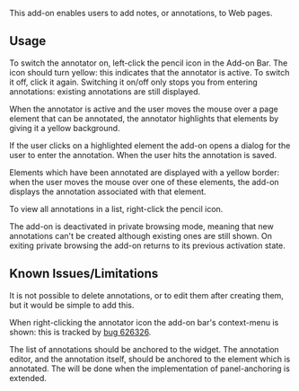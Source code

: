 <!-- This Source Code Form is subject to the terms of the Mozilla Public
   - License, v. 2.0. If a copy of the MPL was not distributed with this
   - file, You can obtain one at http://mozilla.org/MPL/2.0/. -->

This add-on enables users to add notes, or annotations, to Web pages.

Usage
-----

To switch the annotator on, left-click the pencil icon in the Add-on Bar. The
icon should turn yellow: this indicates that the annotator is active. To switch
it off, click it again. Switching it on/off only stops you from entering
annotations: existing annotations are still displayed.

When the annotator is active and the user moves the mouse over a page element
that can be annotated, the annotator highlights that elements by giving it a
yellow background.

If the user clicks on a highlighted element the add-on opens a dialog for the
user to enter the annotation. When the user hits <return> the annotation is
saved.

Elements which have been annotated are displayed with a yellow border: when the
user moves the mouse over one of these elements, the add-on displays the
annotation associated with that element.

To view all annotations in a list, right-click the pencil icon.

The add-on is deactivated in private browsing mode, meaning that new annotations
can't be created although existing ones are still shown. On exiting private
browsing the add-on returns to its previous activation state.

Known Issues/Limitations
------------------------

It is not possible to delete annotations, or to edit them after creating them,
but it would be simple to add this.

When right-clicking the annotator icon the add-on bar's context-menu is shown:
this is tracked by
[bug 626326](https://bugzilla.mozilla.org/show_bug.cgi?id=626326).

The list of annotations should be anchored to the widget. The annotation
editor, and the annotation itself, should be anchored to the element which is
annotated. The will be done when the implementation of panel-anchoring is
extended.

